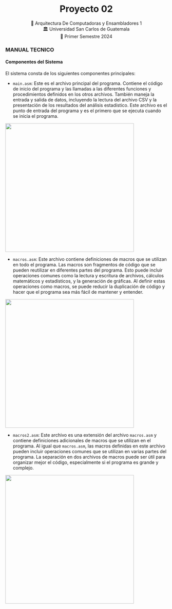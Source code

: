 
<h1 align="center">Proyecto 02</h1>

<div align="center">
📕 Arquitectura De Computadoras y Ensambladores 1
</div>
<div align="center"> 🏛 Universidad San Carlos de Guatemala</div>
<div align="center"> 📆 Primer Semestre 2024</div>

### MANUAL TECNICO
#### Componentes del Sistema

El sistema consta de los siguientes componentes principales:

 - `main.asm`: Este es el archivo principal del programa. Contiene el código de inicio del programa y las llamadas a las diferentes funciones y procedimientos definidos en los otros archivos. También maneja la entrada y salida de datos, incluyendo la lectura del archivo CSV y la presentación de los resultados del análisis estadístico. Este archivo es el punto de entrada del programa y es el primero que se ejecuta cuando se inicia el programa.

<img src="./imagenes/6.png" width="400">


- `macros.asm`: Este archivo contiene definiciones de macros que se utilizan en todo el programa. Las macros son fragmentos de código que se pueden reutilizar en diferentes partes del programa. Esto puede incluir operaciones comunes como la lectura y escritura de archivos, cálculos matemáticos y estadísticos, y la generación de gráficas. Al definir estas operaciones como macros, se puede reducir la duplicación de código y hacer que el programa sea más fácil de mantener y entender.

<img src="./imagenes/7.png" width="400">


- `macros2.asm`: Este archivo es una extensión del archivo `macros.asm` y contiene definiciones adicionales de macros que se utilizan en el programa. Al igual que `macros.asm`, las macros definidas en este archivo pueden incluir operaciones comunes que se utilizan en varias partes del programa. La separación en dos archivos de macros puede ser útil para organizar mejor el código, especialmente si el programa es grande y complejo.
 
<img src="./imagenes/8.png" width="400">

